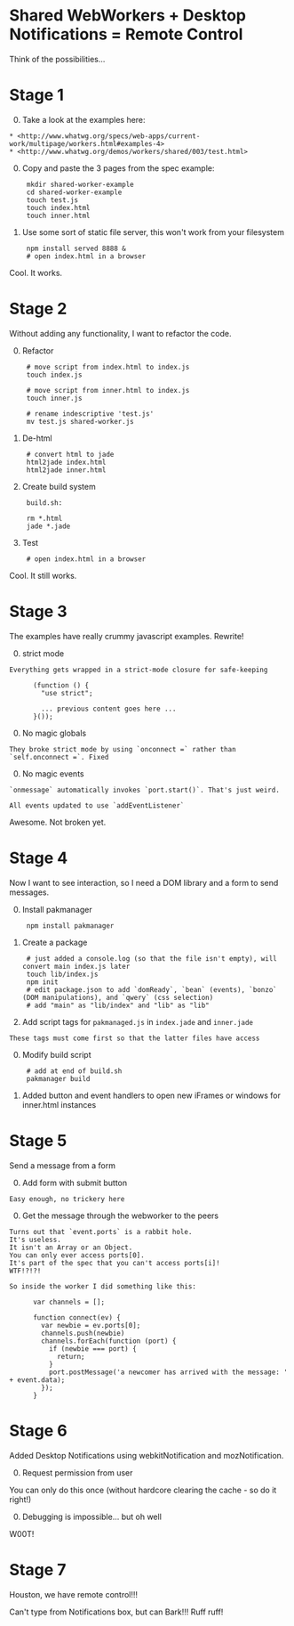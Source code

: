 Shared WebWorkers + Desktop Notifications = Remote Control
===

Think of the possibilities...

Stage 1
===


  0. Take a look at the examples here:

    * <http://www.whatwg.org/specs/web-apps/current-work/multipage/workers.html#examples-4>
    * <http://www.whatwg.org/demos/workers/shared/003/test.html>

  0. Copy and paste the 3 pages from the spec example:

          mkdir shared-worker-example
          cd shared-worker-example
          touch test.js
          touch index.html
          touch inner.html

  0. Use some sort of static file server, this won't work from your filesystem

          npm install served 8888 &
          # open index.html in a browser

Cool. It works.

Stage 2
===

Without adding any functionality, I want to refactor the code.

  0. Refactor

          # move script from index.html to index.js
          touch index.js 

          # move script from inner.html to index.js
          touch inner.js

          # rename indescriptive 'test.js'
          mv test.js shared-worker.js

  0. De-html

          # convert html to jade
          html2jade index.html
          html2jade inner.html

  0. Create build system

          build.sh:

          rm *.html
          jade *.jade

  0. Test

          # open index.html in a browser

Cool. It still works.

Stage 3
===

The examples have really crummy javascript examples. Rewrite!

  0. strict mode

    Everything gets wrapped in a strict-mode closure for safe-keeping

          (function () {
            "use strict";

            ... previous content goes here ...
          }());

  0. No magic globals

    They broke strict mode by using `onconnect =` rather than `self.onconnect =`. Fixed

  0. No magic events

    `onmessage` automatically invokes `port.start()`. That's just weird.

    All events updated to use `addEventListener`

Awesome. Not broken yet.

Stage 4
===

Now I want to see interaction, so I need a DOM library and a form to send messages.

  0. Install pakmanager

          npm install pakmanager

  0. Create a package

          # just added a console.log (so that the file isn't empty), will convert main index.js later
          touch lib/index.js
          npm init
          # edit package.json to add `domReady`, `bean` (events), `bonzo` (DOM manipulations), and `qwery` (css selection)
          # add "main" as "lib/index" and "lib" as "lib"

  0. Add script tags for `pakmanaged.js` in `index.jade` and `inner.jade`

    These tags must come first so that the latter files have access

  0. Modify build script

          # add at end of build.sh
          pakmanager build

  0. Added button and event handlers to open new iFrames or windows for inner.html instances

Stage 5
===

Send a message from a form

  0. Add form with submit button

    Easy enough, no trickery here

  0. Get the message through the webworker to the peers

    Turns out that `event.ports` is a rabbit hole.
    It's useless.
    It isn't an Array or an Object.
    You can only ever access ports[0].
    It's part of the spec that you can't access ports[i]!
    WTF!?!?!

    So inside the worker I did something like this:

          var channels = [];

          function connect(ev) {
            var newbie = ev.ports[0];
            channels.push(newbie)
            channels.forEach(function (port) {
              if (newbie === port) {
                return;
              }
              port.postMessage('a newcomer has arrived with the message: ' + event.data);
            });
          }

Stage 6
===

Added Desktop Notifications using webkitNotification and mozNotification.

0. Request permission from user

  You can only do this once (without hardcore clearing the cache - so do it right!)

0. Debugging is impossible... but oh well

W00T!

Stage 7
===

Houston, we have remote control!!!

Can't type from Notifications box, but can Bark!!! Ruff ruff!
